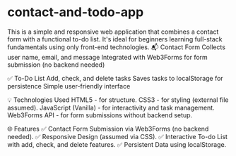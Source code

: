 # contact-and-todo-app
This is a simple and responsive web application that combines a contact form with a functional to-do list. It's ideal for beginners learning full-stack fundamentals using only front-end technologies.
📬 Contact Form
Collects user name, email, and message
Integrated with Web3Forms for form submission (no backend needed)

✅ To-Do List
Add, check, and delete tasks
Saves tasks to localStorage for persistence
Simple user-friendly interface

💡 Technologies Used
HTML5 - for structure.
CSS3  - for styling (external file assumed).
JavaScript (Vanilla) - for interactivity and task management.
Web3Forms API - for form submissions without backend setup.

🌐 Features
✅ Contact Form Submission via Web3Forms (no backend needed).
✅ Responsive Design (assumed via CSS).
✅ Interactive To-do List with add, check, and delete features.
✅ Persistent Data using localStorage.


